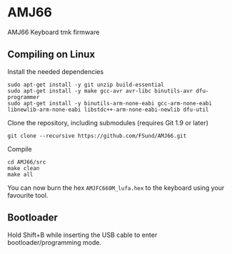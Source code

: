 # AMJ66
AMJ66 Keyboard tmk firmware

## Compiling on Linux
Install the needed dependencies

    sudo apt-get install -y git unzip build-essential
    sudo apt-get install -y make gcc-avr avr-libc binutils-avr dfu-programmer
    sudo apt-get install -y binutils-arm-none-eabi gcc-arm-none-eabi libnewlib-arm-none-eabi libstdc++-arm-none-eabi-newlib dfu-util

Clone the repository, including submodules (requires Git 1.9 or later)

    git clone --recursive https://github.com/FSund/AMJ66.git

Compile

    cd AMJ66/src
    make clean
    make all

You can now burn the hex `AMJFC660M_lufa.hex` to the keyboard using your favourite tool.

## Bootloader
Hold Shift+B while inserting the USB cable to enter bootloader/programming mode.
